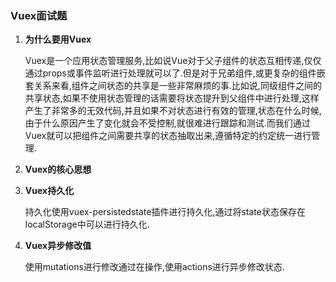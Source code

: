 ### Vuex面试题

1. **为什么要用Vuex**

   Vuex是一个应用状态管理服务,比如说Vue对于父子组件的状态互相传递,仅仅通过props或事件监听进行处理就可以了.但是对于兄弟组件,或更复杂的组件嵌套关系来看,组件之间状态的共享是一些非常麻烦的事.比如说,同级组件之间的共享状态,如果不使用状态管理的话需要将状态提升到父组件中进行处理,这样产生了非常多的无效代码,并且如果不对状态进行有效的管理,状态在什么时候,由于什么原因产生了变化就会不受控制,就很难进行跟踪和测试.而我们通过Vuex就可以把组件之间需要共享的状态抽取出来,遵循特定的约定统一进行管理.

2. **Vuex的核心思想**

3. **Vuex持久化**

   持久化使用vuex-persistedstate插件进行持久化,通过将state状态保存在localStorage中可以进行持久化.

4. **Vuex异步修改值**

   使用mutations进行修改通过在操作,使用actions进行异步修改状态.

